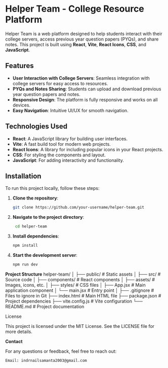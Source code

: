 # Helper Team - College Resource Platform

Helper Team is a web platform designed to help students interact with their college servers, access previous year question papers (PYQs), and share notes. This project is built using **React**, **Vite**, **React Icons**, **CSS**, and **JavaScript**.

## Features

- **User Interaction with College Servers**: Seamless integration with college servers for easy access to resources.
- **PYQs and Notes Sharing**: Students can upload and download previous year question papers and notes.
- **Responsive Design**: The platform is fully responsive and works on all devices.
- **Easy Navigation**: Intuitive UI/UX for smooth navigation.

## Technologies Used

- **React**: A JavaScript library for building user interfaces.
- **Vite**: A fast build tool for modern web projects.
- **React Icons**: A library for including popular icons in your React projects.
- **CSS**: For styling the components and layout.
- **JavaScript**: For adding interactivity and functionality.

## Installation

To run this project locally, follow these steps:

1. **Clone the repository**:
   ```bash
   git clone https://github.com/your-username/helper-team.git

2. **Navigate to the project directory**:
    ```bash
     cd helper-team
3. **Install dependencies**:
    ```bash
    npm install
4. **Start the development server**:
   ```bash
   npm run dev

**Project Structure**
helper-team/
│
├── public/              # Static assets
│
├── src/                 # Source code
│   ├── components/      # React components
│   ├── assets/          # Images, icons, etc.
│   ├── styles/          # CSS files
│   ├── App.jsx          # Main application component
│   └── main.jsx         # Entry point
│
├── .gitignore           # Files to ignore in Git
├── index.html           # Main HTML file
├── package.json         # Project dependencies
├── vite.config.js       # Vite configuration
└── README.md            # Project documentation

License

This project is licensed under the MIT License. See the LICENSE file for more details.


**Contact**

For any questions or feedback, feel free to reach out:

    Email: indrnailsamanta2003@gmail.com

